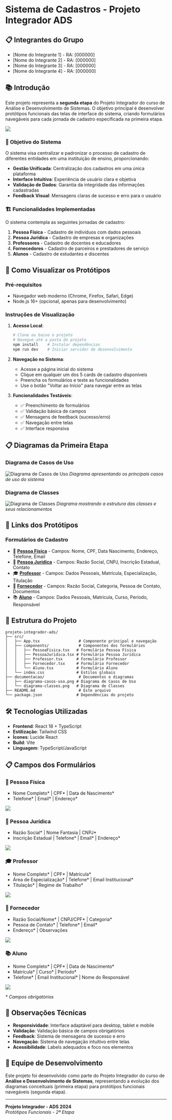 # Sistema de Cadastros - Projeto Integrador ADS

## 📋 Integrantes do Grupo
- [Nome do Integrante 1] - RA: [000000]  
- [Nome do Integrante 2] - RA: [000000]  
- [Nome do Integrante 3] - RA: [000000]  
- [Nome do Integrante 4] - RA: [000000]  

## 📚 Introdução

Este projeto representa a **segunda etapa** do Projeto Integrador do curso de Análise e Desenvolvimento de Sistemas. O objetivo principal é desenvolver protótipos funcionais das telas de interface do sistema, criando formulários navegáveis para cada jornada de cadastro especificada na primeira etapa.

<img src='./imagens/Captura de tela 2025-09-05 213857.png'>

### 🎯 Objetivo do Sistema

O sistema visa centralizar e padronizar o processo de cadastro de diferentes entidades em uma instituição de ensino, proporcionando:

- **Gestão Unificada**: Centralização dos cadastros em uma única plataforma
- **Interface Intuitiva**: Experiência de usuário clara e objetiva
- **Validação de Dados**: Garantia da integridade das informações cadastradas
- **Feedback Visual**: Mensagens claras de sucesso e erro para o usuário

### 🏗️ Funcionalidades Implementadas

O sistema contempla as seguintes jornadas de cadastro:

1. **Pessoa Física** - Cadastro de indivíduos com dados pessoais
2. **Pessoa Jurídica** - Cadastro de empresas e organizações
3. **Professores** - Cadastro de docentes e educadores
4. **Fornecedores** - Cadastro de parceiros e prestadores de serviço
5. **Alunos** - Cadastro de estudantes e discentes

## 🚀 Como Visualizar os Protótipos

### Pré-requisitos
- Navegador web moderno (Chrome, Firefox, Safari, Edge)
- Node.js 16+ (opcional, apenas para desenvolvimento)

### Instruções de Visualização

1. **Acesso Local**: 
   ```bash
   # Clone ou baixe o projeto
   # Navegue até a pasta do projeto
   npm install    # Instalar dependências
   npm run dev    # Iniciar servidor de desenvolvimento
   ```

2. **Navegação no Sistema**:
   - Acesse a página inicial do sistema
   - Clique em qualquer um dos 5 cards de cadastro disponíveis
   - Preencha os formulários e teste as funcionalidades
   - Use o botão "Voltar ao Início" para navegar entre as telas

3. **Funcionalidades Testáveis**:
   - ✅ Preenchimento de formulários
   - ✅ Validação básica de campos
   - ✅ Mensagens de feedback (sucesso/erro)
   - ✅ Navegação entre telas
   - ✅ Interface responsiva

## 📋 Diagramas da Primeira Etapa

### Diagrama de Casos de Uso
![Diagrama de Casos de Uso](./imagens/sistema_gestao_universitaria.png)
*Diagrama apresentando os principais casos de uso do sistema*

### Diagrama de Classes
![Diagrama de Classes](./imagens/diagrama_de_classe.png)
*Diagrama mostrando a estrutura das classes e seus relacionamentos*

## 🔗 Links dos Protótipos

### Formulários de Cadastro
- 👤 **[Pessoa Física](./src/components/PessoaFisica.tsx)** - Campos: Nome, CPF, Data Nascimento, Endereço, Telefone, Email
- 🏢 **[Pessoa Jurídica](./src/components/PessoaJuridica.tsx)** - Campos: Razão Social, CNPJ, Inscrição Estadual, Contato
- 🎓 **[Professor](./src/components/Professor.tsx)** - Campos: Dados Pessoais, Matrícula, Especialização, Titulação
- 🚚 **[Fornecedor](./src/components/Fornecedor.tsx)** - Campos: Razão Social, Categoria, Pessoa de Contato, Documentos
- 📚 **[Aluno](./src/components/Aluno.tsx)** - Campos: Dados Pessoais, Matrícula, Curso, Período, Responsável

## 📁 Estrutura do Projeto

```
projeto-integrador-ads/
├── src/
│   ├── App.tsx                 # Componente principal e navegação
│   ├── components/             # Componentes dos formulários
│   │   ├── PessoaFisica.tsx   # Formulário Pessoa Física
│   │   ├── PessoaJuridica.tsx # Formulário Pessoa Jurídica
│   │   ├── Professor.tsx      # Formulário Professor
│   │   ├── Fornecedor.tsx     # Formulário Fornecedor
│   │   └── Aluno.tsx          # Formulário Aluno
│   └── index.css              # Estilos globais
├── documentacao/               # Documentos e diagramas
│   ├── diagrama-casos-uso.png # Diagrama de Casos de Uso
│   └── diagrama-classes.png   # Diagrama de Classes
├── README.md                   # Este arquivo
└── package.json               # Dependências do projeto
```

## 🛠️ Tecnologias Utilizadas

- **Frontend**: React 18 + TypeScript
- **Estilização**: Tailwind CSS
- **Ícones**: Lucide React
- **Build**: Vite
- **Linguagem**: TypeScript/JavaScript

## 📋 Campos dos Formulários

### 👤 Pessoa Física
- Nome Completo* | CPF* | Data de Nascimento*
- Telefone* | Email* | Endereço*
<img src="./imagens/pessoa_fisica.png">

### 🏢 Pessoa Jurídica  
- Razão Social* | Nome Fantasia | CNPJ*
- Inscrição Estadual | Telefone* | Email* | Endereço*
<img src="./imagens/pessoa_juridica.png">

### 🎓 Professor
- Nome Completo* | CPF* | Matrícula*
- Área de Especialização* | Telefone* | Email Institucional*
- Titulação* | Regime de Trabalho*
<img src="./imagens/professor.png">

### 🚚 Fornecedor
- Razão Social/Nome* | CNPJ/CPF* | Categoria*
- Pessoa de Contato* | Telefone* | Email*
- Endereço* | Observações
<img src="./imagens/fornecedor.png">

### 📚 Aluno
- Nome Completo* | CPF* | Data de Nascimento*
- Matrícula* | Curso* | Período*
- Telefone* | Email Institucional* | Nome do Responsável
<img src="./imagens/aluno.png">

*\* Campos obrigatórios*

## 📝 Observações Técnicas

- **Responsividade**: Interface adaptável para desktop, tablet e mobile
- **Validação**: Validação básica de campos obrigatórios
- **Feedback**: Sistema de mensagens de sucesso e erro
- **Navegação**: Sistema de navegação intuitivo entre telas
- **Acessibilidade**: Labels adequados e foco nos elementos

## 👥 Equipe de Desenvolvimento

Este projeto foi desenvolvido como parte do Projeto Integrador do curso de **Análise e Desenvolvimento de Sistemas**, representando a evolução dos diagramas conceituais (primeira etapa) para protótipos funcionais navegáveis (segunda etapa).

---

**Projeto Integrador - ADS 2024**  
*Protótipos Funcionais - 2ª Etapa*